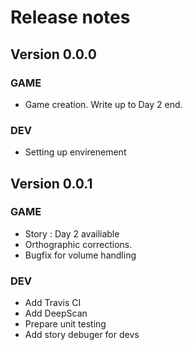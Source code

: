 # Release notes

## Version 0.0.0

### GAME

* Game creation.
	Write up to Day 2 end.
	
### DEV
* Setting up envirenement
	
## Version 0.0.1

### GAME

* Story : Day 2 availiable
* Orthographic corrections.
* Bugfix for volume handling

### DEV

* Add Travis CI
* Add DeepScan
* Prepare unit testing
* Add story debuger for devs
